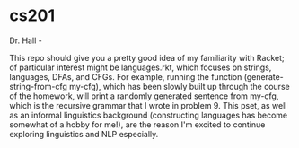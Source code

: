 # cs201

Dr. Hall -

This repo should give you a pretty good idea of my familiarity with Racket; of particular interest might be languages.rkt, which focuses on strings, languages, DFAs, and CFGs.
For example, running the function (generate-string-from-cfg my-cfg), which has been slowly built up through the course of the homework, will print a randomly generated sentence from my-cfg, which is the recursive grammar that I wrote in problem 9. 
This pset, as well as an informal linguistics background (constructing languages has become somewhat of a hobby for me!), are the reason I'm excited to continue exploring linguistics and NLP especially.
